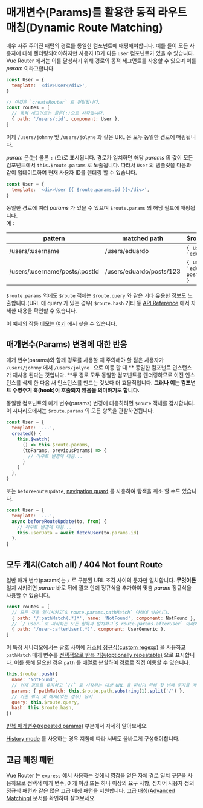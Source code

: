 # 매개변수(Params)를 활용한 동적 라우트 매칭(Dynamic Route Matching)

<vueschoollink href="https://vueschool.io/lessons/dynamic-routes" title="Learn about dynamic route matching with params"></vueschoollink>

매우 자주 주어진 패턴의 경로를 동일한 컴포넌트에 매핑해야합니다. 예를 들어 모든 사용자에 대해 렌더링되어야하지만 사용자 ID가 다른 `User` 컴포넌트가 있을 수 있습니다. Vue Router 에서는 이를 달성하기 위해 경로의 동적 세그먼트를 사용할 수 있으며 이를 *param* 이라고합니다.

```js
const User = {
  template: '<div>User</div>',
}

// 이것은 `createRouter` 로 전달됩니다.
const routes = [
  // 동적 세그먼트는 콜론(:)으로 시작합니다.
  { path: '/users/:id', component: User },
]
```

이제 `/users/johnny` 및 `/users/jolyne` 과 같은 URL 은 모두 동일한 경로에 매핑됩니다.

*param* 은(는) 콜론 `:` (으)로 표시됩니다. 경로가 일치하면 해당 *params* 의 값이 모든 컴포넌트에서 `this.$route.params` 로 노출됩니다. 따라서 `User` 의 템플릿을 다음과 같이 업데이트하여 현재 사용자 ID를 렌더링 할 수 있습니다.

```js
const User = {
  template: '<div>User {{ $route.params.id }}</div>',
}
```

동일한 경로에 여러 *params* 가 있을 수 있으며 `$route.params` 의 해당 필드에 매핑됩니다. <br>예 :

pattern | matched path | $route.params
--- | --- | ---
/users/:username | /users/eduardo | `{ username: 'eduardo' }`
/users/:username/posts/:postId | /users/eduardo/posts/123 | `{ username: 'eduardo', postId: '123' }`

`$route.params` 외에도 `$route` 객체는 `$route.query` 와 같은 기타 유용한 정보도 노출합니다.(URL 에 query 가 있는 경우) `$route.hash` 기타 등 [API Reference](../../api/#routelocationnormalized) 에서 자세한 내용을 확인할 수 있습니다.

이 예제의 작동 데모는 [여기](https://codesandbox.io/s/route-params-vue-router-examples-mlb14?from-embed&initialpath=%2Fusers%2Feduardo%2Fposts%2F1) 에서 찾을 수 있습니다.

<!-- <iframe
  src="https://codesandbox.io/embed//route-params-vue-router-examples-mlb14?fontsize=14&theme=light&view=preview&initialpath=%2Fusers%2Feduardo%2Fposts%2F1"
  style="width:100%; height:500px; border:0; border-radius: 4px; overflow:hidden;"
  title="Route Params example"
  allow="accelerometer; ambient-light-sensor; camera; encrypted-media; geolocation; gyroscope; hid; microphone; midi; payment; usb; vr; xr-spatial-tracking"
  sandbox="allow-forms allow-modals allow-popups allow-presentation allow-same-origin allow-scripts"
></iframe> -->

## 매개변수(Params) 변경에 대한 반응

<vueschoollink href="https://vueschool.io/lessons/reacting-to-param-changes" title="Learn how to react to param changes"></vueschoollink>

매개 변수(params)와 함께 경로를 사용할 때 주의해야 할 점은 사용자가 `/users/johnny` 에서 `/users/jolyne ` 으로 이동 할 때 **&nbsp;동일한 컴포넌트 인스턴스가 재사용 된다는 것입니다. **두 경로 모두 동일한 컴포넌트를 렌더링하므로 이전 인스턴스를 삭제 한 다음 새 인스턴스를 만드는 것보다 더 효율적입니다. **그러나 이는 컴포넌트 수명주기 훅(hook)이 호출되지 않음을 의미하기도 합니다.**

동일한 컴포넌트의 매개 변수(params) 변경에 대응하려면 `$route` 객체를 감시합니다. 이 시나리오에서는 `$route.params` 의 모든 항목을 관찰하면됩니다.

```js
const User = {
  template: '...',
  created() {
    this.$watch(
      () => this.$route.params,
      (toParams, previousParams) => {
        // 라우트 변경에 대응...
      }
    )
  },
}
```

또는 `beforeRouteUpdate`, [navigation guard](../advanced/navigation-guards.md) 를 사용하여 탐색을 취소 할 수도 있습니다.

```js
const User = {
  template: '...',
  async beforeRouteUpdate(to, from) {
    // 라우트 변경에 대응...
    this.userData = await fetchUser(to.params.id)
  },
}
```

## 모두 캐치(Catch all) / 404 Not fount Route

<vueschoollink href="https://vueschool.io/lessons/404-not-found-page" title="Learn how to make a catch all/404 not found route"></vueschoollink>

일반 매개 변수(params)는 `/` 로 구분된 URL 조각 사이의 문자만 일치합니다. **무엇이든** 일치 시키려면 *param* 바로 뒤에 괄호 안에 정규식을 추가하여 맞춤 *param* 정규식을 사용할 수 있습니다.

```js
const routes = [
  // 모든 것을 일치시키고`$ route.params.pathMatch` 아래에 넣습니다.
  { path: '/:pathMatch(.*)*', name: 'NotFound', component: NotFound },
  // `/ user-`로 시작하는 모든 항목과 일치하고`$ route.params.afterUser` 아래에 배치합니다.
  { path: '/user-:afterUser(.*)', component: UserGeneric },
]
```

이 특정 시나리오에서는 괄호 사이에 [커스텀 정규식(custom regexp)](./route-matching-syntax.md#custom-regexp-in-params) 을 사용하고 `pathMatch` 매개 변수를 [선택적으로 반복 가능(optionally repeatable)](./route-matching-syntax.md#optional-parameters) 으로 표시합니다. 이를 통해 필요한 경우 `path` 를 배열로 분할하여 경로로 직접 이동할 수 있습니다.

```js
this.$router.push({
  name: 'NotFound',
  // 현재 경로를 유지하고 `//` 로 시작하는 대상 URL 을 피하기 위해 첫 번째 문자를 제거
  params: { pathMatch: this.$route.path.substring(1).split('/') },
  // 기존 쿼리 및 해시(있는 경우) 유지
  query: this.$route.query,
  hash: this.$route.hash,
})
```

[반복 매개변수(repeated params)](./route-matching-syntax.md#repeatable-params) 부분에서 자세히 알아보세요.

[History mode](./history-mode.md) 를 사용하는 경우 지침에 따라 서버도 올바르게 구성해야합니다.

## 고급 매칭 패턴

Vue Router 는 `express` 에서 사용하는 것에서 영감을 얻은 자체 경로 일치 구문을 사용하므로 선택적 매개 변수, 0 개 이상 또는 하나 이상의 요구 사항, 심지어 사용자 정의 정규식 패턴과 같은 많은 고급 매칭 패턴을 지원합니다. [고급 매칭(Advanced Matching)](./route-matching-syntax.md) 문서를 확인하여 살펴보세요.
